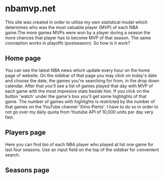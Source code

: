 # nbamvp.net
  This site was created in order to utilise my own statistical model which determines who was the most valuable player (MVP) of each NBA game.The more games MVPs were won by a player during a season the more chances that player has to become MVP of that season. The same conception works in playoffs (postseason). So how is it work?
## Home page
  You can see the latest NBA news which update every hour on the home page of website. On the sidebar of that page you may click on today's date and choose the date, the games you're searching for from, in the drop down calendar. After that you'll see a list of games played that day with MVP of each game with the most impresive stats beside him. If you click on the button 'watch' under the game's box you'll get some highlights of that game. The number of games with highlights is restricted by the number of that games on the YouTube channel 'Ximo Pierto'. I have to do so in order to not go over my daily quota from Youtube API of 10,000 units per day very fast.
## Players page
  Here you can find bio of each NBA player who played at list one game for last four seasons. Use an input field on the top of the sidebar for convenient search.
## Seasons page
